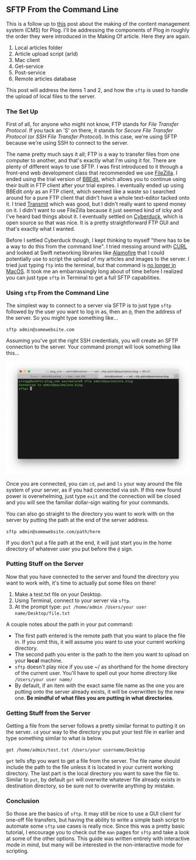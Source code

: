 ## SFTP From the Command Line
This is a follow up to [this](https://paulmalone.blog/article.php?id=42) post about the making of the content management system (CMS) for Plog. I'll be addressing the components of Plog in roughly the order they were introduced in the Making Of article. Here they are again.

1. Local articles folder
2. Article upload script (arld)
3. Mac client
4. Get-service
5. Post-service
6. Remote articles database

This post will address the items 1 and 2, and how the `sftp` is used to handle the upload of local files to the server.

### The Set Up
First of all, for anyone who might not know, FTP stands for _File Transfer Protocol_. If you tack an 'S' on there, it stands for _Secure File Transfer Protocol_ (or _SSH File Transfer Protocol_). In this case, we're using SFTP because we're using SSH to connect to the server. 

The name pretty much says it all; FTP is a way to transfer files from one computer to another, and that's exactly what I'm using it for. There are plenty of different ways to use SFTP. I was first introduced to it through a front-end web development class that recommended we use [FileZilla][fz]. I ended using the trial version of [BBEdit][bb], which allows you to continue using their built in FTP client after your trial expires. I eventually ended up using BBEdit _only_ as an FTP client, which seemed like a waste so I searched around for a pure FTP client that didn't have a whole text-editor tacked onto it. I tried [Transmit][tm] which was good, but I didn't really want to spend money on it. I didn't want to use FileZilla because it just seemed kind of icky and I've heard bad things about it. I eventually settled on [Cyberduck][cd], which is open source so that was nice. It is a pretty straightforward FTP GUI and that's exactly what I wanted. 

Before I settled Cyberduck though, I kept thinking to myself "there has to be a way to do this from the command line". I tried messing around with [CURL][cu] and looked at Swift networking libraries like [Alamofire][af] that I could potentially use to script the upload of my articles and images to the server. I tried just typing `ftp` into the terminal, but that command is [no longer in MacOS][ftp]. It took me an embarrassingly long about of time before I realized you can just type `sftp` in Terminal to get a full SFTP capabilities. 

### Using `sftp` From the Command Line
The simplest way to connect to a server via SFTP is to just type `sftp` followed by the user you want to log in as, then an `@`, then the address of the server. So you might type something like...

`sftp admin@somewebsite.com`

Assuming you've got the right SSH credentials, you will create an SFTP connection to the server. Your command prompt will look something like this...

![sftp prompt](images/sftp-prompt.png)

Once you are connected, you can `cd`, `pwd` and `ls` your way around the file system of your server, as if you had connected via ssh. If this new found power is overwhelming, just type `exit` and the connection will be closed and you will see the familiar dollar-sign waiting for your commands. 

You can also go straight to the directory you want to work with on the server by putting the path at the end of the server address.

`sftp admin@somewebsite.com/path/here`

If you don't put a file path at the end, it will just start you in the home directory of whatever user you put before the `@` sign.

### Putting Stuff on the Server
Now that you have connected to the server and found the directory you want to work with, it's time to actually put some files on there!

1. Make a test.txt file on your Desktop.
2. Using Terminal, connect to your server via `sftp`.
3. At the prompt type: `put /home/admin /Users/your user name/Desktop/file.txt`

A couple notes about the path in your put command:
- The first path entered is the remote path that you want to place the file in. If you omit this, it will assume you want to use your current working directory.
- The second path you enter is the path to the item you want to upload on your **local** machine.
- `sftp` doesn't play nice if you use ~/ as shorthand for the home directory of the current user. You'll have to spell out your home directory like `/Users/your user name/`  
- By default, if an item with the exact same file name as the one you are putting onto the server already exists, it will be overwritten by the new one. **Be mindful of what files you are putting in what directories**.

### Getting Stuff from the Server
Getting a file from the server follows a pretty similar format to putting it on the server. `cd` your way to the directory you put your test file in earlier and type something similar to what is below.

`get /home/admin/test.txt /Users/your username/Desktop`

`get` tells sftp you want to get a file from the server. The file name should include the path to the file unless it is located in your current working directory. The last part is the local directory you want to save the file to. Similar to `put`, by default `get` will overwrite whatever file already exists in destination directory, so be sure not to overwrite anything by mistake. 

### Conclusion
So those are the basics of `sftp`. It may still be nice to use a GUI client for one-off file transfers, but having the ability to write a simple bash script to automate some `sftp` use cases is really nice. Since this was a pretty basic tutorial, I encourage you to check out the `man` pages for `sftp` and take a look at some of the other options. This guide was written entirely with interactive mode in mind, but many will be interested in the non-interactive mode for scripting.

[fz]: https://filezilla-project.org
[bb]: https://www.barebones.com/products/bbedit/index.html
[tm]: https://www.panic.com/transmit/
[cd]: https://cyberduck.io
[cu]: https://curl.haxx.se
[af]: https://github.com/Alamofire/Alamofire
[ftp]: http://osxdaily.com/2018/08/07/get-install-ftp-mac-os/























